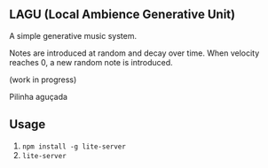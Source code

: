 ## LAGU (Local Ambience Generative Unit)

A simple generative music system.

Notes are introduced at random and decay over time. When velocity reaches 0, a new random note is introduced.

(work in progress)


Pilinha aguçada

## Usage

1. `npm install -g lite-server`
2. `lite-server`
